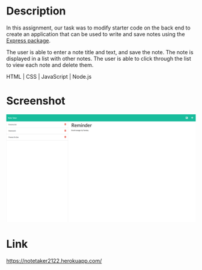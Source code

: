 # Description

In this assignment, our task was to modify starter code on the back end to create an application that can be used to write and save notes using the [Express package](https://www.npmjs.com/package/express).

The user is able to enter a note title and text, and save the note. The note is displayed in a list with other notes. The user is able to click through the list to view each note and delete them.

HTML | CSS | JavaScript | Node.js

# Screenshot

![Screenshot of webpage](./images/homework-readme.png)

# Link

https://notetaker2122.herokuapp.com/
